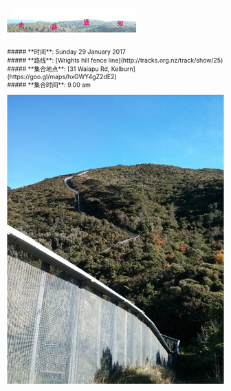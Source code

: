 ![skyline](_images/skyline2.png)

<br/>
##### **时间**: Sunday 29 January 2017
<br/>
##### **路线**: [Wrights hill fence line](http://tracks.org.nz/track/show/25)
<br/>
##### **集合地点**: [31 Waiapu Rd, Kelburn](https://goo.gl/maps/hxGWY4gZ2dE2)
<br/>
##### **集合时间**: 9.00 am 
<br/>




![wrights_hills3](_images/wrights_hills3.jpg)


